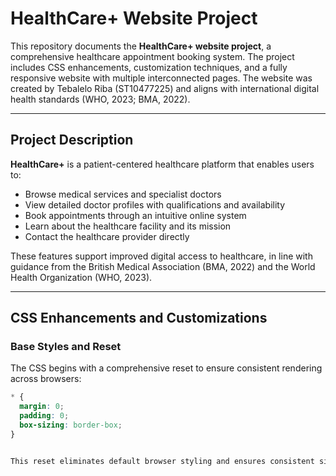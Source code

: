 # HealthCare+ Website Project

This repository documents the **HealthCare+ website project**, a comprehensive healthcare appointment booking system. The project includes CSS enhancements, customization techniques, and a fully responsive website with multiple interconnected pages. The website was created by Tebalelo Riba (ST10477225) and aligns with international digital health standards (WHO, 2023; BMA, 2022).

---

## Project Description

**HealthCare+** is a patient-centered healthcare platform that enables users to:

- Browse medical services and specialist doctors
- View detailed doctor profiles with qualifications and availability
- Book appointments through an intuitive online system
- Learn about the healthcare facility and its mission
- Contact the healthcare provider directly

These features support improved digital access to healthcare, in line with guidance from the British Medical Association (BMA, 2022) and the World Health Organization (WHO, 2023).

---

## CSS Enhancements and Customizations

### Base Styles and Reset

The CSS begins with a comprehensive reset to ensure consistent rendering across browsers:

```css
* {
  margin: 0;
  padding: 0;
  box-sizing: border-box;
}


This reset eliminates default browser styling and ensures consistent sizing using the border-box model (MDN Web Docs, 2025).

